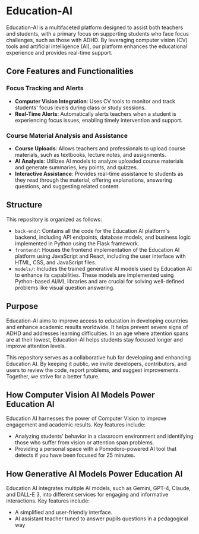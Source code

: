 # Education-AI

Education-AI is a multifaceted platform designed to assist both teachers and students, with a primary focus on supporting students who face focus challenges, such as those with ADHD. By leveraging computer vision (CV) tools and artificial intelligence (AI), our platform enhances the educational experience and provides real-time support.

## Core Features and Functionalities

### Focus Tracking and Alerts
- **Computer Vision Integration**: Uses CV tools to monitor and track students' focus levels during class or study sessions.
- **Real-Time Alerts**: Automatically alerts teachers when a student is experiencing focus issues, enabling timely intervention and support.

### Course Material Analysis and Assistance
- **Course Uploads**: Allows teachers and professionals to upload course materials, such as textbooks, lecture notes, and assignments.
- **AI Analysis**: Utilizes AI models to analyze uploaded course materials and generate summaries, key points, and quizzes.
- **Interactive Assistance**: Provides real-time assistance to students as they read through the material, offering explanations, answering questions, and suggesting related content.

## Structure
This repository is organized as follows:
- `back-end/`: Contains all the code for the Education AI platform's backend, including API endpoints, database models, and business logic implemented in Python using the Flask framework.
- `frontend/`: Houses the frontend implementation of the Education AI platform using JavaScript and React, including the user interface with HTML, CSS, and JavaScript files.
- `models/`: Includes the trained generative AI models used by Education AI to enhance its capabilities. These models are implemented using Python-based AI/ML libraries and are crucial for solving well-defined problems like visual question answering.

## Purpose
Education-AI aims to improve access to education in developing countries and enhance academic results worldwide. It helps prevent severe signs of ADHD and addresses learning difficulties. In an age where attention spans are at their lowest, Education-AI helps students stay focused longer and improve attention levels.

This repository serves as a collaborative hub for developing and enhancing Education AI. By keeping it public, we invite developers, contributors, and users to review the code, report problems, and suggest improvements. Together, we strive for a better future.

## How Computer Vision AI Models Power Education AI
Education AI harnesses the power of Computer Vision to improve engagement and academic results. Key features include:
- Analyzing students' behavior in a classroom environment and identifying those who suffer from vision or attention span problems.
- Providing a personal space with a Pomodoro-powered AI tool that detects if you have been focused for 25 minutes.

## How Generative AI Models Power Education AI
Education AI integrates multiple AI models, such as Gemini, GPT-4, Claude, and DALL-E 3, into different services for engaging and informative interactions. Key features include:
- A simplified and user-friendly interface.
- AI assistant teacher tuned to answer pupils questions in a pedagogical way
